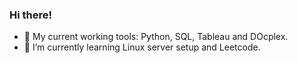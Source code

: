 ### Hi there! 

- 🔭 My current working tools: Python, SQL, Tableau and DOcplex.
- 🌱 I’m currently learning Linux server setup and Leetcode.




<!--

### Plans

- [ ] Java
- [ ] Github Pages
- [ ] Github Actions
- [ ] AWS EC2 host a website



### Hi there 👋
**yang-hrb/yang-hrb** is a ✨ _special_ ✨ repository because its `README.md` (this file) appears on your GitHub profile.

Here are some ideas to get you started:

- 🔭 I’m currently working on ...
- 🌱 I’m currently learning ...
- 👯 I’m looking to collaborate on ...
- 🤔 I’m looking for help with ...
- 💬 Ask me about ...
- 📫 How to reach me: ...
- 😄 Pronouns: ...
- ⚡ Fun fact: ...

- [yang-hrb.github.io](https://yang-hrb.github.io/)

-->
